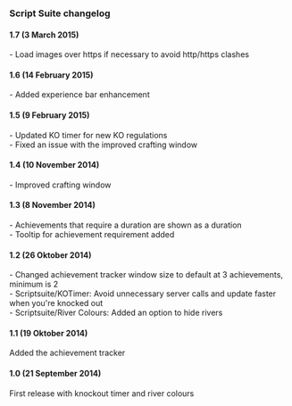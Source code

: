 <h3>Script Suite changelog</h3>

<h4>1.7 (3 March 2015)</h4>
<p>- Load images over https if necessary to avoid http/https clashes</p>

<h4>1.6 (14 February 2015)</h4>
<p>- Added experience bar enhancement</p>

<h4>1.5 (9 February 2015)</h4>
<p>- Updated KO timer for new KO regulations <br />
- Fixed an issue with the improved crafting window</p>

<h4>1.4 (10 November 2014)</h4>
<p>- Improved crafting window</p>

<h4>1.3 (8 November 2014)</h4>
<p>- Achievements that require a duration are shown as a duration<br />
- Tooltip for achievement requirement added</p>

<h4>1.2 (26 Oktober 2014)</h4>
<p>- Changed achievement tracker window size to default at 3 achievements, minimum is 2<br />
- Scriptsuite/KOTimer: Avoid unnecessary server calls and update faster when you're knocked out<br />
- Scriptsuite/River Colours: Added an option to hide rivers</p>

<h4>1.1 (19 Oktober 2014)</h4>
<p>Added the achievement tracker</p>

<h4>1.0 (21 September 2014)</h4>
<p>First release with knockout timer and river colours</p>